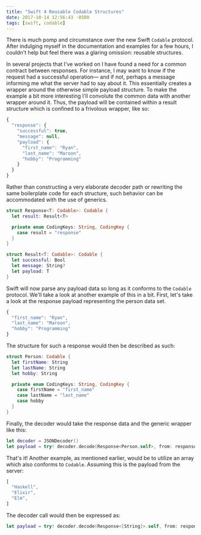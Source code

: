 ```yaml
---
title: "Swift 4 Reusable Codable Structures"
date: 2017-10-14 12:56:43 -0500
tags: [swift, codable]
---
```


There is much pomp and circumstance over the new Swift `Codable` protocol. After indulging myself in the documentation and examples for a few hours, I couldn't help but feel there was a glaring omission: reusable structures.

In several projects that I've worked on I have found a need for a common contract between responses. For instance, I may want to know if the request had a successful operation–– and if not, perhaps a message informing me what the server had to say about it. This essentially creates a wrapper around the otherwise simple payload structure. To make the example a bit more interesting I'll convolute the common data with another wrapper around it. Thus, the payload will be contained within a result structure which is confined to a frivolous wrapper, like so:

``` javascript
{
  "response": {
    "successful": true,
    "message": null,
    "payload": {
      "first_name": "Ryan",
      "last_name": "Maroon",
      "hobby": "Programming"
    }
  }
}
```

Rather than constructing a very elaborate decoder path or rewriting the same boilerplate code for each structure, such behavior can be accommodated with the use of generics.

``` swift
struct Response<T: Codable>: Codable {
  let result: Result<T>

  private enum CodingKeys: String, CodingKey {
    case result = "response"
  }
}

struct Result<T: Codable>: Codable {
  let successful: Bool
  let message: String?
  let payload: T
}
```

Swift will now parse any payload data so long as it conforms to the `Codable` protocol. We'll take a look at another example of this in a bit. First, let's take a look at the response payload representing the person data set.

``` javascript
{
  "first_name": "Ryan",
  "last_name": "Maroon",
  "hobby": "Programming"
}
```

The structure for such a response would then be described as such:

``` swift
struct Person: Codable {
  let firstName: String
  let lastName: String
  let hobby: String

  private enum CodingKeys: String, CodingKey {
    case firstName = "first_name"
    case lastName = "last_name"
    case hobby
  }
}
```

Finally, the decoder would take the response data and the generic wrapper like this:

``` swift
let decoder = JSONDecoder()
let payload = try! decoder.decode(Response<Person.self>, from: responseData)
```

That's it! Another example, as mentioned earlier, would be to utilize an array which also conforms to `Codable`. Assuming this is the payload from the server:

``` javascript
[
  "Haskell",
  "Elixir",
  "Elm",
]
```

The decoder call would then be expressed as:

``` swift
let payload = try! decoder.decode(Response<[String]>.self, from: responseData)
```
